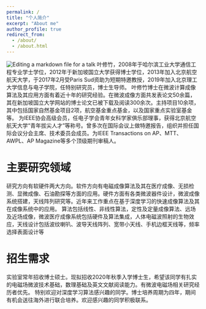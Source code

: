 ```yaml
---
permalink: /
title: "个人简介"
excerpt: "About me"
author_profile: true
redirect_from: 
  - /about/
  - /about.html
---
```


![Editing a markdown file for a talk](/images/500x300.png)
    叶修竹，2008年于哈尔滨工业大学通信工程专业学士学位，2012年于新加坡国立大学获得博士学位，2013年加入北京航空航天大学，于2017年2月受Paris Sud资助为短期特邀教授，2019年加入北京理工大学信息与电子学院，任特别研究员，博士生导师。
   叶修竹博士在微波计算成像算法及其应用方面有着近十年的研究经验。在微波成像方面共发表论文50余篇，其在新加坡国立大学网站的博士论文已被下载及阅读300余次。主持项目10余项，其中包括国家自然基金项目2项，航空基金重点基金，以及国家重点实验室基金等。
   为IEEE协会高级会员，任电子学会青年女科学家俱乐部理事，获得北京航空航天大学“青年拔尖人才”等称号。曾多次在国际会议上做特邀报告，组织并担任国际会议分会主席、技术委员会成员。为IEEE Transactions on AP、MTT、AWPL、AP Magazine等多个顶级期刊审稿人。


主要研究领域
======
   研究方向有软硬件两大方向。软件方向有电磁成像算法及其在医疗成像、无损检测、显微成像、石油勘探等方面的应用。硬件方面有各类微波器件设计，微波成像系统搭建，天线阵列研究等。近年来工作重点在基于深度学习的快速成像算法及其在成像系统中的应用。
算法包括线性、非线性算法，定性及定量成像算法、远场及近场成像，微波医疗成像系统包括硬件及算法集成，人体电磁波照射的生物效应，天线设计包括波纹喇叭、波导天线阵列、宽带小天线、手机边框天线等，频率选择表面设计等

招生需求
======
实验室常年招收博士硕士。现拟招收2020年秋季入学博士生，希望该同学有扎实的电磁场微波技术基础，数理基础及英文文献阅读能力。有微波电磁场相关研究经历者优先。
特别欢迎对深度学习算法感兴趣的同学。博士培养周期为四年，期间有机会送往海外进行联合培养。欢迎感兴趣的同学积极联系。



